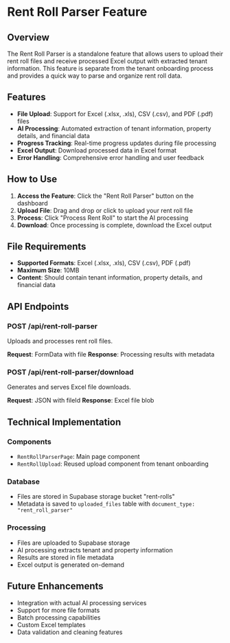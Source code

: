 # Rent Roll Parser Feature

## Overview

The Rent Roll Parser is a standalone feature that allows users to upload their rent roll files and receive processed Excel output with extracted tenant information. This feature is separate from the tenant onboarding process and provides a quick way to parse and organize rent roll data.

## Features

- **File Upload**: Support for Excel (.xlsx, .xls), CSV (.csv), and PDF (.pdf) files
- **AI Processing**: Automated extraction of tenant information, property details, and financial data
- **Progress Tracking**: Real-time progress updates during file processing
- **Excel Output**: Download processed data in Excel format
- **Error Handling**: Comprehensive error handling and user feedback

## How to Use

1. **Access the Feature**: Click the "Rent Roll Parser" button on the dashboard
2. **Upload File**: Drag and drop or click to upload your rent roll file
3. **Process**: Click "Process Rent Roll" to start the AI processing
4. **Download**: Once processing is complete, download the Excel output

## File Requirements

- **Supported Formats**: Excel (.xlsx, .xls), CSV (.csv), PDF (.pdf)
- **Maximum Size**: 10MB
- **Content**: Should contain tenant information, property details, and financial data

## API Endpoints

### POST /api/rent-roll-parser
Uploads and processes rent roll files.

**Request**: FormData with file
**Response**: Processing results with metadata

### POST /api/rent-roll-parser/download
Generates and serves Excel file downloads.

**Request**: JSON with fileId
**Response**: Excel file blob

## Technical Implementation

### Components
- `RentRollParserPage`: Main page component
- `RentRollUpload`: Reused upload component from tenant onboarding

### Database
- Files are stored in Supabase storage bucket "rent-rolls"
- Metadata is saved to `uploaded_files` table with `document_type: "rent_roll_parser"`

### Processing
- Files are uploaded to Supabase storage
- AI processing extracts tenant and property information
- Results are stored in file metadata
- Excel output is generated on-demand

## Future Enhancements

- Integration with actual AI processing services
- Support for more file formats
- Batch processing capabilities
- Custom Excel templates
- Data validation and cleaning features

